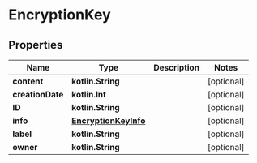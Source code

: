 
# EncryptionKey

## Properties
| Name | Type | Description | Notes |
| ------------ | ------------- | ------------- | ------------- |
| **content** | **kotlin.String** |  |  [optional] |
| **creationDate** | **kotlin.Int** |  |  [optional] |
| **ID** | **kotlin.String** |  |  [optional] |
| **info** | [**EncryptionKeyInfo**](EncryptionKeyInfo.md) |  |  [optional] |
| **label** | **kotlin.String** |  |  [optional] |
| **owner** | **kotlin.String** |  |  [optional] |
